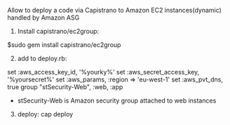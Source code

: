 Allow to deploy a code via Capistrano to Amazon EC2 instances(dynamic) handled by Amazon ASG

1) Install capistrano/ec2group:

$sudo gem install capistrano/ec2group

2) add to deploy.rb:

set :aws_access_key_id, '%yourky%'
set :aws_secret_access_key, '%yoursecret%'
set :aws_params, :region => 'eu-west-1'
set :aws_pvt_dns, true
group "stSecurity-Web", :web, :app


* stSecurity-Web is Amazon security group attached to web instances

3) deploy:
cap deploy
